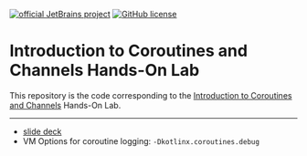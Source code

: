 [![official JetBrains project](https://jb.gg/badges/official.svg)](https://confluence.jetbrains.com/display/ALL/JetBrains+on+GitHub)
[![GitHub license](https://img.shields.io/badge/license-Apache%20License%202.0-blue.svg?style=flat)](https://www.apache.org/licenses/LICENSE-2.0)

# Introduction to Coroutines and Channels Hands-On Lab

This repository is the code corresponding to the
[Introduction to Coroutines and Channels](https://play.kotlinlang.org/hands-on/Introduction%20to%20Coroutines%20and%20Channels/01_Introduction)
Hands-On Lab. 

---

- [slide deck](https://docs.google.com/presentation/d/1FgQkRXhh1GaQ-XnrdRN4DP-4FFuohmQ28OL-Y6CWjHg/)
- VM Options for coroutine logging: `-Dkotlinx.coroutines.debug`
